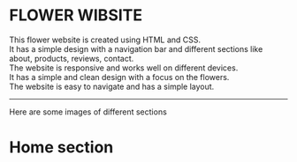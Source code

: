 # FLOWER WIBSITE
This flower website is created using HTML and CSS.
<br>
It has a simple design with a navigation bar and different sections like about, products, reviews, contact.
<br>
The website is responsive and works well on different devices.
<br>
It has a simple and clean design with a focus on the flowers.
<br>
The website is easy to navigate and has a simple layout.
<br>
<hr>
Here are some images of different sections
<br>

<h1>Home section</h>
<img src="images/home.png" alt=">

<h1>About section</h>
<img src="images/about.png" alt=">

<h1>Product section</h>
<img src="images/product.png" alt=">

<h1>Review section</h>
<img src="images/review.png" alt=">

<h1>Contact section</h>
<img src="images/contact.png" alt=">